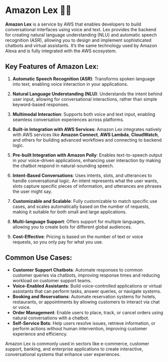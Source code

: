 # Amazon Lex 🤖💬

**Amazon Lex** is a service by AWS that enables developers to build conversational interfaces using voice and text. Lex provides the backend for creating natural language understanding (NLU) and automatic speech recognition (ASR), allowing you to design and implement sophisticated chatbots and virtual assistants. It’s the same technology used by Amazon Alexa and is fully integrated with the AWS ecosystem.

## Key Features of Amazon Lex:

1. **Automatic Speech Recognition (ASR)**: Transforms spoken language into text, enabling voice interaction in your applications.
2. **Natural Language Understanding (NLU)**: Understands the intent behind user input, allowing for conversational interactions, rather than simple keyword-based responses.

3. **Multimodal Interaction**: Supports both voice and text input, enabling seamless conversation experiences across platforms.

4. **Built-in Integration with AWS Services**: Amazon Lex integrates natively with AWS services like **Amazon Connect**, **AWS Lambda**, **CloudWatch**, and others for building advanced workflows and connecting to backend logic.

5. **Pre-built Integration with Amazon Polly**: Enables text-to-speech output in your voice-driven applications, enhancing user interaction by making the chatbot respond in natural-sounding speech.

6. **Intent-Based Conversations**: Uses intents, slots, and utterances to handle conversational logic. An intent represents what the user wants, slots capture specific pieces of information, and utterances are phrases the user might say.

7. **Customizable and Scalable**: Fully customizable to match specific use cases, and scales automatically based on the number of requests, making it suitable for both small and large applications.

8. **Multi-language Support**: Offers support for multiple languages, allowing you to create bots for different global audiences.

9. **Cost-Effective**: Pricing is based on the number of text or voice requests, so you only pay for what you use.

## Common Use Cases:

- **Customer Support Chatbots**: Automate responses to common customer queries via chatbots, improving response times and reducing workload on customer support teams.
- **Voice-Enabled Assistants**: Build voice-controlled applications or virtual assistants that can perform tasks, answer queries, or navigate systems.
- **Booking and Reservations**: Automate reservation systems for hotels, restaurants, or appointments by allowing customers to interact via chat or voice.
- **Order Management**: Enable users to place, track, or cancel orders using natural conversations with a chatbot.
- **Self-Service Bots**: Help users resolve issues, retrieve information, or perform actions without human intervention, improving customer experience and efficiency.

Amazon Lex is commonly used in sectors like e-commerce, customer support, banking, and enterprise applications to create interactive, conversational systems that enhance user experiences.
